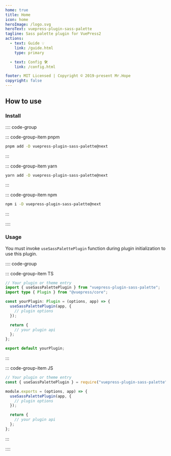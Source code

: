 ```yaml
---
home: true
title: Home
icon: home
heroImage: /logo.svg
heroText: vuepress-plugin-sass-palette
tagline: Sass palette plugin for VuePress2
actions:
  - text: Guide 💡
    link: /guide.html
    type: primary

  - text: Config 🛠
    link: /config.html

footer: MIT Licensed | Copyright © 2019-present Mr.Hope
copyright: false
---
```


## How to use

### Install

:::: code-group

::: code-group-item pnpm

```bash
pnpm add -D vuepress-plugin-sass-palette@next
```

:::

::: code-group-item yarn

```bash
yarn add -D vuepress-plugin-sass-palette@next
```

:::

::: code-group-item npm

```bash
npm i -D vuepress-plugin-sass-palette@next
```

:::

::::

### Usage

You must invoke `useSassPalettePlugin` function during plugin initialization to use this plugin.

:::: code-group

::: code-group-item TS

```ts
// Your plugin or theme entry
import { useSassPalettePlugin } from "vuepress-plugin-sass-palette";
import type { Plugin } from "@vuepress/core";

const yourPlugin: Plugin = (options, app) => {
  useSassPalettePlugin(app, {
    // plugin options
  });

  return {
    // your plugin api
  };
};

export default yourPlugin;
```

:::

::: code-group-item JS

```js
// Your plugin or theme entry
const { useSassPalettePlugin } = require("vuepress-plugin-sass-palette");

module.exports = (options, app) => {
  useSassPalettePlugin(app, {
    // plugin options
  });

  return {
    // your plugin api
  };
};
```

:::

::::
